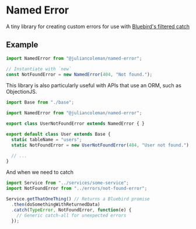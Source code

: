 # Named Error

A tiny library for creating custom errors for use with
[Bluebird's filtered catch](http://bluebirdjs.com/docs/api/catch.html#filtered-catch)

## Example

```ts
import NamedError from "@juliancoleman/named-error";

// Instantiate with `new`
const NotFoundError = new NamedError(404, "Not found.");
```

This library is also particularly useful with APIs that use
an ORM, such as ObjectionJS.

```ts
import Base from "./base";

import NamedError from "@juliancoleman/named-error";

export class UserNotFoundError extends NamedError { }

export default class User extends Base {
  static tableName = "users";
  static NotFoundError = new UserNotFoundError(404, "User not found.");

  // ...
}
```

And when we need to catch

```ts
import Service from "../services/some-service";
import NotFoundError from "../errors/not-found-error";

Service.getThatOneThing() // Returns a Bluebird promise
  .then(doSomethingWithReturnedData)
  .catch(TypeError, NotFoundError, function(e) {
    // Generic catch-all for unexpected errors
  });
```
